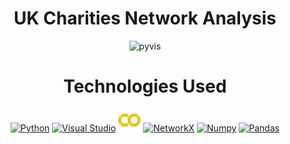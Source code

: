 

<h1 align="center">UK Charities Network Analysis</h1>


<p align="center">
<img src="https://github.com/PranavBansal04/UK-Charities-Network-Analysis/blob/master/outputs/gif.gif" title="pyvis" height="300">
</p>


<h1 align="center">Technologies Used</h1>

<p align="center">
<a href="https://www.python.org/" target="_blank" rel="noreferrer"><img src="https://raw.githubusercontent.com/danielcranney/readme-generator/main/public/icons/skills/python-colored.svg" width="36" height="36" alt="Python" /></a>
<a href="https://code.visualstudio.com/" target="_blank" rel="noreferrer"><img src="https://upload.wikimedia.org/wikipedia/commons/thumb/9/9a/Visual_Studio_Code_1.35_icon.svg/768px-Visual_Studio_Code_1.35_icon.svg.png?20210804221519" width="36" height="36" alt="Visual Studio" /></a>
<a href="" target="_blank" rel="noreferrer"><img src="https://github.com/pranavbansal04/UK-Charities-Network-Analysis/blob/master/outputs/colab-icon.svg" width="36" height="36" alt="Colab" /></a>
<a href="https://networkx.org/" target="_blank" rel="noreferrer"><img src="https://networkx.org/_static/networkx_logo.svg" width="80" height="30" alt="NetworkX" /></a>
<a href="https://numpy.org/" target="_blank" rel="noreferrer"><img src="https://numpy.org/doc/stable/_static/numpylogo.svg" width="80" height="36" alt="Numpy" /></a>
<a href="https://pandas.pydata.org/" target="_blank" rel="noreferrer"><img src="https://pandas.pydata.org/static/img/pandas_white.svg" width="80" height="36" alt="Pandas" /></a>
</p>